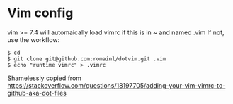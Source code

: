# Vim config

vim >= 7.4 will automaically load vimrc if this is in ~ and named .vim
If not, use the workflow:  
```
$ cd
$ git clone git@github.com:romainl/dotvim.git .vim
$ echo "runtime vimrc" > .vimrc
```
Shamelessly copied from https://stackoverflow.com/questions/18197705/adding-your-vim-vimrc-to-github-aka-dot-files

